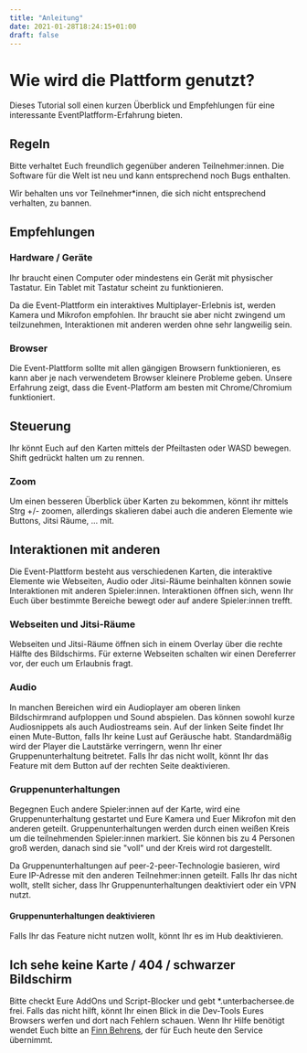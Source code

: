 ```yaml
---
title: "Anleitung"
date: 2021-01-28T18:24:15+01:00
draft: false
---
```


Wie wird die Plattform genutzt?
===

Dieses Tutorial soll einen kurzen Überblick und Empfehlungen für eine interessante EventPlatfform-Erfahrung bieten.

## Regeln


Bitte verhaltet Euch freundlich gegenüber anderen Teilnehmer:innen. Die Software für die Welt ist neu und kann entsprechend noch Bugs enthalten. 

Wir behalten uns vor Teilnehmer*innen, die sich nicht entsprechend verhalten, zu bannen.


## Empfehlungen

### Hardware / Geräte

Ihr braucht einen Computer oder mindestens ein Gerät mit physischer Tastatur. Ein Tablet mit Tastatur scheint zu funktionieren.

Da die Event-Plattform ein interaktives Multiplayer-Erlebnis ist, werden Kamera und Mikrofon empfohlen. Ihr braucht sie aber nicht zwingend um teilzunehmen, Interaktionen mit anderen werden ohne sehr langweilig sein.

### Browser

Die Event-Plattform sollte mit allen gängigen Browsern funktionieren, es kann aber je nach verwendetem Browser kleinere Probleme geben. Unsere Erfahrung zeigt, dass die Event-Platform am besten mit Chrome/Chromium funktioniert.

## Steuerung

Ihr könnt Euch auf den Karten mittels der Pfeiltasten oder WASD bewegen. Shift gedrückt halten um zu rennen.

### Zoom

Um einen besseren Überblick über Karten zu bekommen, könnt ihr mittels Strg +/- zoomen, allerdings skalieren dabei auch die anderen Elemente wie Buttons, Jitsi Räume, ... mit.

## Interaktionen mit anderen

Die Event-Plattform besteht aus verschiedenen Karten, die interaktive Elemente wie Webseiten, Audio oder Jitsi-Räume beinhalten können sowie Interaktionen mit anderen Spieler:innen. Interaktionen öffnen sich, wenn Ihr Euch über bestimmte Bereiche bewegt oder auf andere Spieler:innen trefft.

### Webseiten und Jitsi-Räume

Webseiten und Jitsi-Räume öffnen sich in einem Overlay über die rechte Hälfte des Bildschirms. Für externe Webseiten schalten wir einen Dereferrer vor, der euch um Erlaubnis fragt. 

### Audio

In manchen Bereichen wird ein Audioplayer am oberen linken Bildschirmrand aufploppen und Sound abspielen. Das können sowohl kurze Audiosnippets als auch Audiostreams sein. Auf der linken Seite findet Ihr einen Mute-Button, falls Ihr keine Lust auf Geräusche habt. Standardmäßig wird der Player die Lautstärke verringern, wenn Ihr einer Gruppenunterhaltung beitretet. Falls Ihr das nicht wollt, könnt Ihr das Feature mit dem Button auf der rechten Seite deaktivieren.

### Gruppenunterhaltungen

Begegnen Euch andere Spieler:innen auf der Karte, wird eine Gruppenunterhaltung gestartet und Eure Kamera und Euer Mikrofon mit den anderen geteilt. Gruppenunterhaltungen werden durch einen weißen Kreis um die teilnehmenden Spieler:innen markiert. Sie können bis zu 4 Personen groß werden, danach sind sie "voll" und der Kreis wird rot dargestellt.

Da Gruppenunterhaltungen auf peer-2-peer-Technologie basieren, wird Eure IP-Adresse mit den anderen Teilnehmer:innen geteilt. Falls Ihr das nicht wollt, stellt sicher, dass Ihr Gruppenunterhaltungen deaktiviert oder ein VPN nutzt.

#### Gruppenunterhaltungen deaktivieren

Falls Ihr das Feature nicht nutzen wollt, könnt Ihr es im Hub deaktivieren.


## Ich sehe keine Karte / 404 / schwarzer Bildschirm

Bitte checkt Eure AddOns und Script-Blocker und gebt *.unterbachersee.de frei. Falls das nicht hilft, könnt Ihr einen Blick in die Dev-Tools Eures Browsers werfen und dort nach Fehlern schauen. Wenn Ihr Hilfe benötigt wendet Euch bitte an <a href="mailto:gerry70@kloenk.dev">Finn Behrens</a>, der für Euch heute den Service übernimmt.


